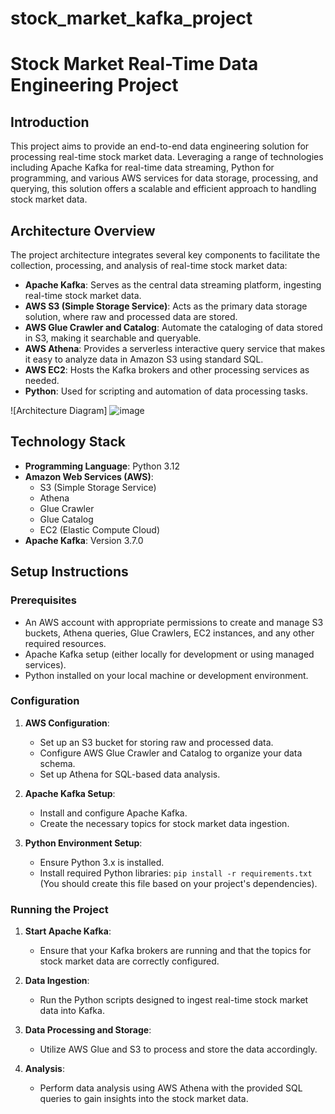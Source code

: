 # stock_market_kafka_project
# Stock Market Real-Time Data Engineering Project

## Introduction

This project aims to provide an end-to-end data engineering solution for processing real-time stock market data. Leveraging a range of technologies including Apache Kafka for real-time data streaming, Python for programming, and various AWS services for data storage, processing, and querying, this solution offers a scalable and efficient approach to handling stock market data. 

## Architecture Overview

The project architecture integrates several key components to facilitate the collection, processing, and analysis of real-time stock market data:

- **Apache Kafka**: Serves as the central data streaming platform, ingesting real-time stock market data.
- **AWS S3 (Simple Storage Service)**: Acts as the primary data storage solution, where raw and processed data are stored.
- **AWS Glue Crawler and Catalog**: Automate the cataloging of data stored in S3, making it searchable and queryable.
- **AWS Athena**: Provides a serverless interactive query service that makes it easy to analyze data in Amazon S3 using standard SQL.
- **AWS EC2**: Hosts the Kafka brokers and other processing services as needed.
- **Python**: Used for scripting and automation of data processing tasks.

![Architecture Diagram]
![image](https://github.com/Kumud001/stock_market_kafka_project/assets/122500040/82412830-656b-4d1a-8137-7480c40c93ee)


## Technology Stack

- **Programming Language**: Python 3.12
- **Amazon Web Services (AWS)**:
  - S3 (Simple Storage Service)
  - Athena
  - Glue Crawler
  - Glue Catalog
  - EC2 (Elastic Compute Cloud)
- **Apache Kafka**: Version 3.7.0

## Setup Instructions

### Prerequisites

- An AWS account with appropriate permissions to create and manage S3 buckets, Athena queries, Glue Crawlers, EC2 instances, and any other required resources.
- Apache Kafka setup (either locally for development or using managed services).
- Python installed on your local machine or development environment.

### Configuration

1. **AWS Configuration**:
   - Set up an S3 bucket for storing raw and processed data.
   - Configure AWS Glue Crawler and Catalog to organize your data schema.
   - Set up Athena for SQL-based data analysis.

2. **Apache Kafka Setup**:
   - Install and configure Apache Kafka.
   - Create the necessary topics for stock market data ingestion.

3. **Python Environment Setup**:
   - Ensure Python 3.x is installed.
   - Install required Python libraries: `pip install -r requirements.txt` (You should create this file based on your project's dependencies).

### Running the Project

1. **Start Apache Kafka**:
   - Ensure that your Kafka brokers are running and that the topics for stock market data are correctly configured.

2. **Data Ingestion**:
   - Run the Python scripts designed to ingest real-time stock market data into Kafka.

3. **Data Processing and Storage**:
   - Utilize AWS Glue and S3 to process and store the data accordingly.

4. **Analysis**:
   - Perform data analysis using AWS Athena with the provided SQL queries to gain insights into the stock market data.



